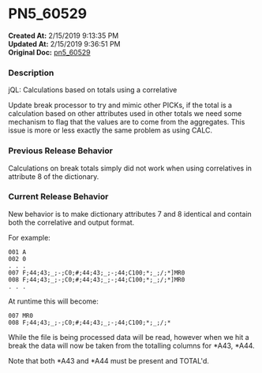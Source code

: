 # PN5_60529

**Created At:** 2/15/2019 9:13:35 PM  
**Updated At:** 2/15/2019 9:36:51 PM  
**Original Doc:** [pn5_60529](https://docs.jbase.com/36526-5-6-2-release-notes/pn5_60529)  


### Description

jQL: Calculations based on totals using a correlative

Update break processor to try and mimic other PICKs, if the total is a calculation based on other attributes used in other totals we need some mechanism to flag that the values are to come from the aggregates. This issue is more or less exactly the same problem as using CALC.



### Previous Release Behavior

Calculations on break totals simply did not work when using correlatives in attribute 8 of the dictionary.



### Current Release Behavior

New behavior is to make dictionary attributes 7 and 8 identical and contain both the correlative and output format.

For example:



```
001 A
002 0
. . .
007 F;44;43;_;-;C0;#;44;43;_;-;44;C100;*;_;/;*]MR0
008 F;44;43;_;-;C0;#;44;43;_;-;44;C100;*;_;/;*]MR0
. . .
```

At runtime this will become:



```
007 MR0
008 F;44;43;_;-;C0;#;44;43;_;-;44;C100;*;_;/;*
```

While the file is being processed data will be read, however when we hit a break the data will now be taken from the totalling columns for \*A43, \*A44.

Note that both \*A43 and \*A44 must be present and TOTAL'd.
